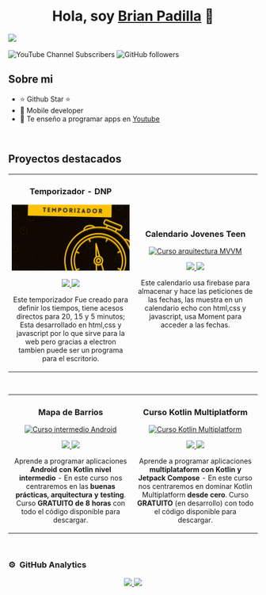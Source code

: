 <div align="center">
<h1 align="center">Hola, soy <a href="https://aristi.dev">Brian Padilla</a> 👋</h1>
</div>
<img src="https://i.imgur.com/HYhshDK.jpeg">

![YouTube Channel Subscribers](https://img.shields.io/youtube/channel/subscribers/UCZ779LQv0cneegAEfaXOKZw)
![GitHub followers](https://img.shields.io/github/followers/brianpadilla3072)

## Sobre mi

- ⭐ Github Star ⭐ 
- 📲 Mobile developer
- 🎥 Te enseño a programar apps en [Youtube](https://youtube.com/aristidevs?sub_confirmation=1) 
<!-- 
- ✏️ Y por escrito en [CursoKotlin](https://cursokotlin.com)
- 📗 Autor del libro [Iniciación a Android en Kotlin. Casos prácticos](https://www.paraninfo.es/catalogo/9788428340922/iniciacion-a-android-en-kotlin--casos-practicos)
- 🧑‍🏫 Creador de [AppCademy](https://appcademy.dev)
-->
<br>

## Proyectos destacados
<table>
<tr>
<td width="50%">
<h3 align="center">Temporizador - DNP</h3>
<div align="center">
<a href="https://github.com/brianpadilla3072/Temporizador-DNP" target="_blank"><img src="https://raw.githubusercontent.com/brianpadilla3072/Temporizador-DNP/main/img/presentacion.jpeg" width="400" alt="Temporizador - DNP"></a>
<p>
<a href="https://github.com/brianpadilla3072/Temporizador-DNP" target="_blank">
<img src="https://img.shields.io/badge/CÓDIGO-ff9?style=for-the-badge&logo=github&logoColor=black">
</a>
<a href="https://youtu.be/vJapzH_46a8" target="_blank">
<img src="https://img.shields.io/badge/-Youtube-green?style=for-the-badge&color=fbfc40">
</a>
</p>
<p>Este temporizador Fue creado para definir los tiempos, tiene acesos directos para 20, 15 y 5 minutos; Esta desarrollado en html,css y javascript por lo que sirve para la web pero gracias a electron tambien puede ser un programa para el escritorio.</p>
</div>
                                                                                      
</td>

<td width="50%">
               <br>
<h3 align="center">Calendario Jovenes Teen</h3>
<div align="center">                                       
<a href="https://brianpadilla3072.github.io/Jovenes-Teens-Calendar/" target="_blank"><img src="https://i.imgur.com/lia3VfR.jpeg" width="400" alt="Curso arquitectura MVVM"></a>
<br>
<p>
<a href="https://github.com/brianpadilla3072/Jovenes-Teens-Calendar" target="_blank">
<img src="https://img.shields.io/badge/C%C3%93DIGO-80ffaa?style=for-the-badge&logo=github&logoColor=black">
</a>
<a href="https://youtu.be/hhhSMXi0R3E" target="_blank">
<img src="https://img.shields.io/badge/-Youtube-green?style=for-the-badge&color=3fFD7f">
</a>
</p>
</p>Este calendario usa firebase para almacenar y hace las peticiones de las fechas, las muestra en un calendario echo con html,css y javascript, usa Moment para acceder a las fechas.</p>
</div>                                                             
</table>                                                                                 
</div>
<br>

<table>
<tr>
<td width="50%">
<h3 align="center">Mapa de Barrios</h3>
<div align="center">
<a href="https://brianpadilla3072.github.io/mapa-de-barrios/" target="_blank"><img src="https://i.imgur.com/V48W0sU.jpg" width="400" alt="Curso intermedio Android"></a>
<p>
<a href="https://github.com/brianpadilla3072/mapa-de-barrios" target="_blank">
<img src="https://i.imgur.com/4ICeTT7.jpeg">
</a>
<a href="https://youtu.be/UaR7GSNACsM" target="_blank">
<img src="https://img.shields.io/badge/-Youtube-green?style=for-the-badge&color=fbfc40">
</a>
</p>
<p>Aprende a programar aplicaciones <strong>Android con Kotlin nivel intermedio</strong> - En este curso nos centraremos en las <strong>buenas prácticas, arquitectura y testing</strong>. Curso <strong>GRATUITO de 8 horas</strong> con todo el código disponible para descargar.</p>
</div>
                                                                                      
</td>       

<td width="50%">
<h3 align="center">Curso Kotlin Multiplatform</h3>
<div align="center">
<a href="https://github.com/ArisGuimera/Curso-Kotlin-Multiplatform" target="_blank"><img src="https://i.imgur.com/nDDp1Ra.jpg" width="400" alt="Curso Kotlin Multiplatform"></a>
<p>
<a href="https://github.com/ArisGuimera/Curso-Kotlin-Multiplatform" target="_blank">
<img src="https://img.shields.io/badge/C%C3%93DIGO-cfaae0?style=for-the-badge&logo=github&logoColor=black">
</a>
<a href="https://youtube.com/playlist?list=PL8ie04dqq7_NUvBcMMosVRAbqZDWmRzX3&si=FdS-Z07ZFAUjDHAE" target="_blank">
<img src="https://img.shields.io/badge/-Youtube-green?style=for-the-badge&color=ff00f4">
</a>
</p>
<p>Aprende a programar aplicaciones <strong>multiplataform con Kotlin y Jetpack Compose</strong> - En este curso nos centraremos en dominar Kotlin Multiplatform <strong>desde cero</strong>. Curso <strong>GRATUITO</strong> (en desarrollo) con todo el código disponible para descargar.</p>
</div>
                                                                                      
</td>  
</table>                                                                                 
</div>
<br>

### ⚙️ &nbsp;GitHub Analytics

<p align="center">
<a href="https://github.com/brianpadilla3072">
  <img height="180em" src="https://github-readme-stats-eight-theta.vercel.app/api?username=brianpadilla3072&show_icons=true&theme=algolia&include_all_commits=true&count_private=true"/>
  <img height="180em" src="https://github-readme-stats-eight-theta.vercel.app/api/top-langs/?username=brianpadilla3072&layout=compact&langs_count=8&theme=algolia"/>
</a>
</p>

